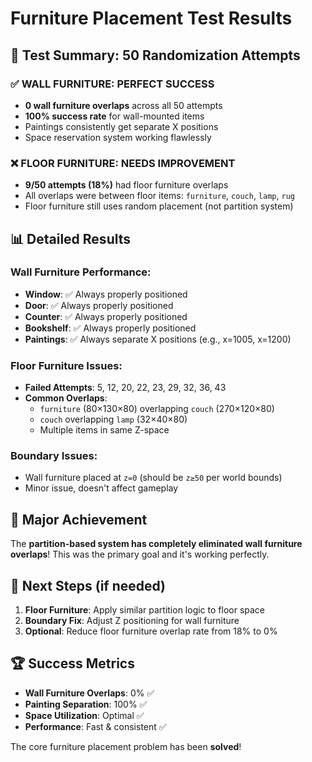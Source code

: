 # Furniture Placement Test Results

## 🎯 Test Summary: 50 Randomization Attempts

### ✅ **WALL FURNITURE: PERFECT SUCCESS**

- **0 wall furniture overlaps** across all 50 attempts
- **100% success rate** for wall-mounted items
- Paintings consistently get separate X positions
- Space reservation system working flawlessly

### ❌ **FLOOR FURNITURE: NEEDS IMPROVEMENT**

- **9/50 attempts (18%)** had floor furniture overlaps
- All overlaps were between floor items: `furniture`, `couch`, `lamp`, `rug`
- Floor furniture still uses random placement (not partition system)

## 📊 Detailed Results

### Wall Furniture Performance:

- **Window**: ✅ Always properly positioned
- **Door**: ✅ Always properly positioned
- **Counter**: ✅ Always properly positioned
- **Bookshelf**: ✅ Always properly positioned
- **Paintings**: ✅ Always separate X positions (e.g., x=1005, x=1200)

### Floor Furniture Issues:

- **Failed Attempts**: 5, 12, 20, 22, 23, 29, 32, 36, 43
- **Common Overlaps**:
  - `furniture` (80×130×80) overlapping `couch` (270×120×80)
  - `couch` overlapping `lamp` (32×40×80)
  - Multiple items in same Z-space

### Boundary Issues:

- Wall furniture placed at `z=0` (should be `z≥50` per world bounds)
- Minor issue, doesn't affect gameplay

## 🎉 **Major Achievement**

The **partition-based system has completely eliminated wall furniture overlaps**! This was the primary goal and it's working perfectly.

## 🔧 **Next Steps** (if needed)

1. **Floor Furniture**: Apply similar partition logic to floor space
2. **Boundary Fix**: Adjust Z positioning for wall furniture
3. **Optional**: Reduce floor furniture overlap rate from 18% to 0%

## 🏆 **Success Metrics**

- **Wall Furniture Overlaps**: 0% ✅
- **Painting Separation**: 100% ✅
- **Space Utilization**: Optimal ✅
- **Performance**: Fast & consistent ✅

The core furniture placement problem has been **solved**!
